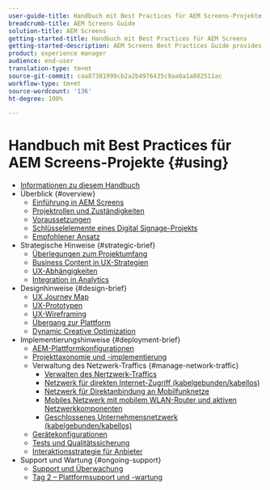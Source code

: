 ```yaml
---
user-guide-title: Handbuch mit Best Practices für AEM Screens-Projekte
breadcrumb-title: AEM Screens Guide
solution-title: AEM Screens
getting-started-title: Handbuch mit Best Practices für AEM Screens
getting-started-description: AEM Screens Best Practices Guide provides guidance on how to successfully plan and execute an AEM Screens project.
product: experience manager
audience: end-user
translation-type: tm+mt
source-git-commit: caa87381999cb2a2b4976435c9aa8a1a882511ac
workflow-type: tm+mt
source-wordcount: '136'
ht-degree: 100%

---
```



# Handbuch mit Best Practices für AEM Screens-Projekte {#using}

+ [Informationen zu diesem Handbuch](about-guide.md)
+ Überblick {#overview}
   + [Einführung in AEM Screens ](introduction.md)
   + [Projektrollen und Zuständigkeiten ](roles-responsibilities.md)
   + [Voraussetzungen](pre-requisites.md)
   + [Schlüsselelemente eines Digital Signage-Projekts](getting-started-digital-signage.md)
   + [Empfohlener Ansatz](recommended-approach.md)
+ Strategische Hinweise {#strategic-brief}
   + [Überlegungen zum Projektumfang](pre-sales-considerations.md)
   + [Business Content in UX-Strategien](business-content-strategy.md)
   + [UX-Abhängigkeiten](ux-dependencies.md)
   + [Integration in Analytics](analytics.md)
+ Designhinweise {#design-brief}
   + [UX Journey Map](journey-map.md)
   + [UX-Prototypen](prototypes.md)
   + [UX-Wireframing](wireframes.md)
   + [Übergang zur Plattform](transition-platform.md)
   + [Dynamic Creative Optimization](dynamic-creative-optimizations.md)
+ Implementierungshinweise {#deployment-brief}
   + [AEM-Plattformkonfigurationen](aem-platform-configurations.md)
   + [Projekttaxonomie und -implementierung](project-taxonomy-implementation.md)
   + Verwaltung des Netzwerk-Traffics {#manage-network-traffic}
      + [Verwalten des Nertzwerk-Traffics](/help/using/managing-network-traffic.md)
      + [Netzwerk für direkten Internet-Zugriff (kabelgebunden/kabellos) ](/help/using/direct-internet-network.md)
      + [Netzwerk für Direktanbindung an Mobilfunknetze](/help/using/mobile-network.md)
      + [Mobiles Netzwerk mit mobilem WLAN-Router und aktiven Netzwerkkomponenten](/help/using/mobile-network-router.md)
      + [Geschlossenes Unternehmensnetzwerk (kabelgebunden/kabellos)](/help/using/enclosed-corporate-network.md)
   + [Gerätekonfigurationen](device-configurations.md)
   + [Tests und Qualitätssicherung](testing-quality-assurance.md)
   + [Interaktionsstrategie für Anbieter](vendor-engagement.md)
+ Support und Wartung {#ongoing-support}
   + [Support und Überwachung](support-monitoring.md)
   + [Tag 2 – Plattformsupport und -wartung](day-two-support-maintenance.md)

